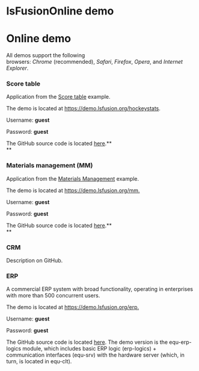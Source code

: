 # lsFusionOnline demo

# Online demo

All demos support the following browsers: *Chrome* (recommended), *Safari*, *Firefox*, *Opera*, and *Internet Explorer*.

### Score table

Application from the [Score table](Score_table.md) example.

The demo is located at <https://demo.lsfusion.org/hockeystats>.

Username: **guest**

Password: **guest**

The GitHub source code is located [here](https://github.com/lsfusion/samples/tree/master/hockeystats).**  
**

### Materials management (MM)

Application from the [Materials Management](Materials_management.md) example.

The demo is located at <https://demo.lsfusion.org/mm>[.](http://demo.lsfusion.org/hockeystats)

Username: **guest**

Password: **guest**

The GitHub source code is located [here](https://github.com/lsfusion/samples/tree/master/mm).**  
**

### CRM

Description on GitHub.

### ERP

A commercial ERP system with broad functionality, operating in enterprises with more than 500 concurrent users.

The demo is located at <https://demo.lsfusion.org/erp>[.](http://demo.lsfusion.org/hockeystats)

Username: **guest**

Password: **guest**

The GitHub source code is located [here](https://github.com/lsfusion-solutions/erp). The demo version is the equ-erp-logics module, which includes basic ERP logic (erp-logics) + communication interfaces (equ-srv) with the hardware server (which, in turn, is located in equ-clt).
